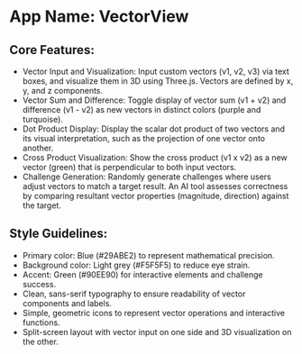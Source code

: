# **App Name**: VectorView

## Core Features:

- Vector Input and Visualization: Input custom vectors (v1, v2, v3) via text boxes, and visualize them in 3D using Three.js. Vectors are defined by x, y, and z components.
- Vector Sum and Difference: Toggle display of vector sum (v1 + v2) and difference (v1 - v2) as new vectors in distinct colors (purple and turquoise).
- Dot Product Display: Display the scalar dot product of two vectors and its visual interpretation, such as the projection of one vector onto another.
- Cross Product Visualization: Show the cross product (v1 x v2) as a new vector (green) that is perpendicular to both input vectors.
- Challenge Generation: Randomly generate challenges where users adjust vectors to match a target result. An AI tool assesses correctness by comparing resultant vector properties (magnitude, direction) against the target.

## Style Guidelines:

- Primary color: Blue (#29ABE2) to represent mathematical precision.
- Background color: Light grey (#F5F5F5) to reduce eye strain.
- Accent: Green (#90EE90) for interactive elements and challenge success.
- Clean, sans-serif typography to ensure readability of vector components and labels.
- Simple, geometric icons to represent vector operations and interactive functions.
- Split-screen layout with vector input on one side and 3D visualization on the other.